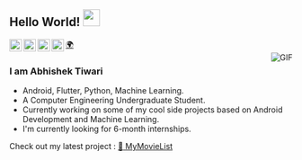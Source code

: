 ## Hello World! <img src="https://raw.githubusercontent.com/iampavangandhi/iampavangandhi/master/gifs/Hi.gif" width="30px">

<a href="https://abhishekti7.github.io">
   🌍
</a>
<a href="https://www.linkedin.com/in/abhishek-tiwari7/">
  <img align="left" alt="Abhishek's Linkdein" width="22px" src="https://cdn.jsdelivr.net/npm/simple-icons@v3/icons/linkedin.svg" />
</a>
<a href="https://github.com/abhishekti7">
  <img align="left" alt="Abhishek's Github" width="22px" src="https://cdn.jsdelivr.net/npm/simple-icons@v3/icons/github.svg" />
</a>
<a href="https://www.codechef.com/users/zeus0789">
  <img align="left" alt="Abhishek's CodeChef" width="22px" src="https://cdn.jsdelivr.net/npm/simple-icons@v3/icons/codechef.svg" />
</a>

<a href="https://twitter.com/abhishekti_7">
  <img align="left" alt="Abhishek's Twitter" width="22px" src="https://cdn.jsdelivr.net/npm/simple-icons@v3/icons/twitter.svg" />
</a>
<br />
<img align="right" alt="GIF" src="https://media.giphy.com/media/LmNwrBhejkK9EFP504/giphy.gif" />

### I am Abhishek Tiwari
- Android, Flutter, Python, Machine Learning.
- A Computer Engineering Undergraduate Student. 
- Currently working on some of my cool side projects based on Android Development and Machine Learning.
- I'm currently looking for 6-month internships.

Check out my latest project : <a href="https://play.google.com/store/apps/details?id=com.moviesearch.watchmovies.mymovielist"> :iphone: MyMovieList</a>
